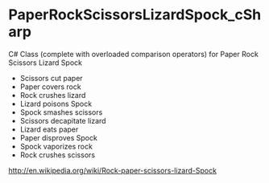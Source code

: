 PaperRockScissorsLizardSpock_cSharp
===================================

C# Class (complete with overloaded comparison operators) for Paper Rock Scissors Lizard Spock

* Scissors cut paper
* Paper covers rock
* Rock crushes lizard
* Lizard poisons Spock
* Spock smashes scissors
* Scissors decapitate lizard
* Lizard eats paper
* Paper disproves Spock
* Spock vaporizes rock
* Rock crushes scissors


http://en.wikipedia.org/wiki/Rock-paper-scissors-lizard-Spock
